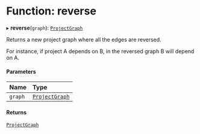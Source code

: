 # Function: reverse

▸ **reverse**(`graph`): [`ProjectGraph`](/reference/core-api/devkit/documents/ProjectGraph)

Returns a new project graph where all the edges are reversed.

For instance, if project A depends on B, in the reversed graph
B will depend on A.

#### Parameters

| Name    | Type                                                                |
| :------ | :------------------------------------------------------------------ |
| `graph` | [`ProjectGraph`](/reference/core-api/devkit/documents/ProjectGraph) |

#### Returns

[`ProjectGraph`](/reference/core-api/devkit/documents/ProjectGraph)
